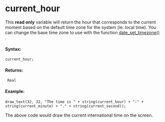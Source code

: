 # current_hour

This **read only** variable will return the hour that corresponds to the
current moment based on the default time zone for the system (ie: local
time). You can change the base time zone to use with the function [
date_set_timezone() ](date_set_timezone) .

#### Syntax:

``` gml
current_hour;
```

#### Returns:

``` gml
 Real
```

#### Example:

``` gml
draw_text(32, 32, "The time is " + string(current_hour) + ":" + string(current_minute) + "." + string(current_second));
```

The above code would draw the current international time on the screen.

